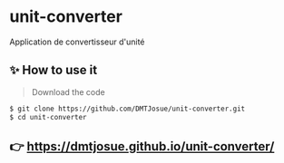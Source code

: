 # unit-converter
Application de convertisseur d'unité

## ✨ How to use it

> Download the code 

```bash
$ git clone https://github.com/DMTJosue/unit-converter.git
$ cd unit-converter
```
## 👉 https://dmtjosue.github.io/unit-converter/

<br />
